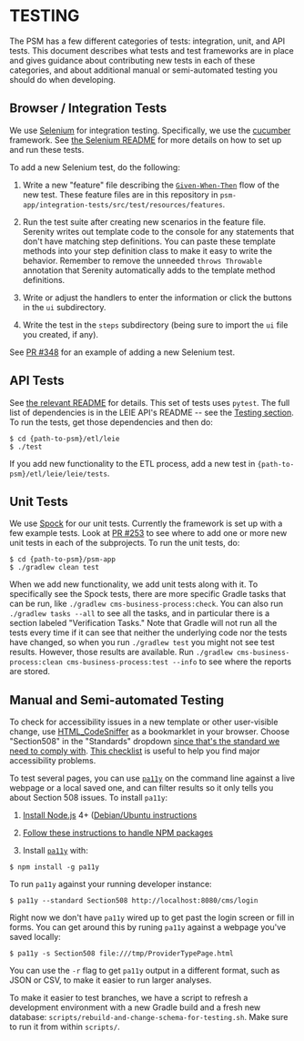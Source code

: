 # TESTING

The PSM has a few different categories of tests: integration, unit,
and API tests.  This document describes what tests and test frameworks
are in place and gives guidance about contributing new tests in each
of these categories, and about additional manual or semi-automated
testing you should do when developing.

## Browser / Integration Tests

We use [Selenium](http://www.seleniumhq.org/) for integration testing.
Specifically, we use the
[cucumber](https://github.com/selenium-cucumber/selenium-cucumber-java)
framework.  See [the Selenium
README](https://github.com/OpenTechStrategies/psm/blob/master/psm-app/integration-tests/README.md)
for more details on how to set up and run these tests.

To add a new Selenium test, do the following:

1. Write a new "feature" file describing the
[`Given-When-Then`](http://thucydides.info/docs/serenity-staging/#_serenity_with_cucumber)
flow of the new test.  These feature files are in this repository in
`psm-app/integration-tests/src/test/resources/features`.

2. Run the test suite after creating new scenarios in the feature
file. Serenity writes out template code to the console for any
statements that don't have matching step definitions. You can paste
these template methods into your step definition class to make it easy
to write the behavior.  Remember to remove the unneeded `throws
Throwable` annotation that Serenity automatically adds to the template
method definitions.

3. Write or adjust the handlers to enter the information or click the
buttons in the `ui` subdirectory.

4. Write the test in the `steps` subdirectory (being sure to import the
`ui` file you created, if any).

See [PR #348](https://github.com/OpenTechStrategies/psm/pull/348) for an
example of adding a new Selenium test.

## API Tests

See [the relevant
README](https://github.com/OpenTechStrategies/psm/blob/master/etl/leie/README.mdwn)
for details.  This set of tests uses `pytest`.  The full list of
dependencies is in the LEIE API's README -- see the [Testing
section](https://github.com/OpenTechStrategies/psm/blob/master/etl/leie/README.mdwn#Testing).
To run the tests, get those dependencies and then do:

    $ cd {path-to-psm}/etl/leie
    $ ./test

If you add new functionality to the ETL process, add a new test in
`{path-to-psm}/etl/leie/leie/tests`.

## Unit Tests

We use [Spock](http://spockframework.org/) for our unit tests.
Currently the framework is set up with a few example tests.  Look at [PR
#253](https://github.com/OpenTechStrategies/psm/pull/253) to see where
to add one or more new unit tests in each of the subprojects.  To run
the unit tests, do:

    $ cd {path-to-psm}/psm-app
    $ ./gradlew clean test

When we add new functionality, we add unit tests along with it.  To
specifically see the Spock tests, there are more specific Gradle tasks
that can be run, like `./gradlew cms-business-process:check`.  You can
also run `./gradlew tasks --all` to see all the tasks, and in particular
there is a section labeled "Verification Tasks."  Note that Gradle will
not run all the tests every time if it can see that neither the
underlying code nor the tests have changed, so when you run `./gradlew
test` you might not see test results.  However, those results are
available.  Run `./gradlew cms-business-process:clean
cms-business-process:test --info` to see where the reports are stored.

## Manual and Semi-automated Testing

To check for accessibility issues in a new template or other
user-visible change, use
[HTML_CodeSniffer](https://squizlabs.github.io/HTML_CodeSniffer/) as a
bookmarklet in your browser. Choose "Section508" in the "Standards"
dropdown [since that's the standard we need to comply
with](https://github.com/OpenTechStrategies/psm/issues/415). [This
checklist](https://www.section508.gov/content/build/website-accessibility-improvement/major-web-issues)
is useful to help you find major accessibility problems.

To test several pages, you can use
[`pa11y`](https://github.com/pa11y/pa11y) on the command line against
a live webpage or a local saved one, and can filter results so it only
tells you about Section 508 issues. To install `pa11y`:

1. [Install Node.js](https://nodejs.org/en/download/package-manager/)
4+ ([Debian/Ubuntu
instructions](https://github.com/nodesource/distributions#deb)

2. [Follow these instructions to handle NPM
packages](https://stackoverflow.com/a/13021677)

3. Install [`pa11y`](https://www.npmjs.com/package/pa11y) with:

`$ npm install -g pa11y`

To run `pa11y` against your running developer instance:

`$ pa11y --standard Section508 http://localhost:8080/cms/login`

Right now we don't have `pa11y` wired up to get past the login screen
or fill in forms. You can get around this by runing `pa11y` against a
webpage you've saved locally:

`$ pa11y -s Section508 file:///tmp/ProviderTypePage.html`

You can use the `-r` flag to get `pa11y` output in a different format,
such as JSON or CSV, to make it easier to run larger analyses.

To make it easier to test branches, we have a script to refresh a
development environment with a new Gradle build and a fresh new
database: `scripts/rebuild-and-change-schema-for-testing.sh`.  Make
sure to run it from within `scripts/`.
